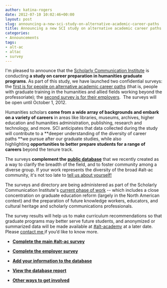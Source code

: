 ```yaml
---
author: katina-rogers
date: 2012-07-10 10:02:46+00:00
layout: post
slug: announcing-a-new-sci-study-on-alternative-academic-career-paths
title: Announcing a new SCI study on alternative academic career paths
categories:
- Announcements
tags:
- alt-ac
- altac
- survey
---
```


I'm pleased to announce that the [Scholarly Communication Institute](http://uvasci.org/current-work/) is conducting **a study on career preparation in humanities graduate programs**. As part of this study, we have launched two confidential surveys: the [first is for people on alternative academic career paths](http://alt-academy.questionpro.com/) (that is, people with graduate training in the humanities and allied fields working beyond the professoriate); the [second survey is for their employers](http://alt-academy.employers.questionpro.com/).  The surveys will be open until October 1, 2012.

Humanities scholars **come from a wide array of backgrounds and embark on a variety of careers** in areas like libraries, museums, archives, higher education and humanities administration, publishing, research and technology, and more. SCI anticipates that data collected during the study will contribute to a **deeper understanding of the diversity of career paths **we pursue after our graduate studies, while also highlighting **opportunities to better prepare students for a range of careers** beyond the tenure track.

The surveys **complement the** [**public database**](http://altacademy.wufoo.com/reports/who-we-are/) that we recently created as a way to clarify the breadth of the field, and to foster community among a diverse group. If your work represents the diversity of the broad #alt-ac community, it's not too late to [tell us about yourself!](http://altacademy.wufoo.com/forms/who-we-are/)

The surveys and directory are being administered as part of the Scholarly Communication Institute's [current phase of work](http://uvasci.org/current-work/graduate-education/) -- which includes a close concentration on graduate education reform (largely in the North American context) and the preparation of future knowledge workers, educators, and cultural heritage and scholarly communications professionals.

The survey results will help us to make curriculum recommendations so that graduate programs may better serve future students, and anonymized or summarized data will be made available at [#alt-academy](http://mediacommons.futureofthebook.org/alt-ac/who-we-are) at a later date. Please [contact me ](http://mediacommons.futureofthebook.org/alt-ac/users/katinalynn)if you’d like to know more.



	
  * **[Complete the main #alt-ac survey](http://alt-academy.questionpro.com/)**

	
  * ****[Complete the employer survey](http://alt-academy.employers.questionpro.com/)****



	
  * **[Add your information to the database](http://altacademy.wufoo.com/forms/who-we-are/)**

	
  * ****[View the database report](http://altacademy.wufoo.com/reports/who-we-are/)****



	
  * [**Other ways to get involved**](http://mediacommons.futureofthebook.org/alt-ac/how-it-works)


